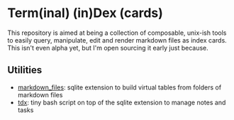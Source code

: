 # Term(inal) (in)Dex (cards)

This repository is aimed at being a collection of composable, unix-ish tools to easily query, manipulate, edit and render markdown files as index cards. This isn't even alpha yet, but I'm open sourcing it early just because.


## Utilities

- [markdown_files](https://github.com/kunalb/termdex/tree/main/markdown_files): sqlite extension to build virtual tables from folders of markdown files
- [tdx](https://github.com/kunalb/termdex/blob/main/tdx): tiny bash script on top of the sqlite extension to manage notes and tasks
